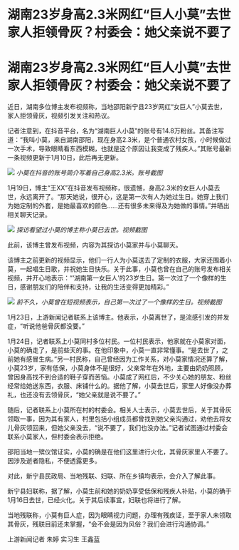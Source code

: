 # 湖南23岁身高2.3米网红“巨人小莫”去世家人拒领骨灰？村委会：她父亲说不要了

# 湖南23岁身高2.3米网红“巨人小莫”去世家人拒领骨灰？村委会：她父亲说不要了

近日，湖南多位博主发布视频称，当地邵阳新宁县23岁网红“女巨人”小莫去世，家人拒领骨灰，视频引发关注和热议。

记者注意到，在抖音平台，名为“湖南巨人小莫”的账号有14.8万粉丝。其备注写道：“我叫小莫，来自湖南邵阳，现在身高2.3米，是个普通农村女孩，小时候做过一次手术，导致眼睛看东西模糊，也就是这个原因让我变成了残疾人。”其账号最新一条视频更新于1月10日，此后再无更新。

![](https://inews.gtimg.com/om_bt/Oxppq2mq7OV68ae0lJoLW4Ai9m4vsJF9Knjujl3uOWnSQAA/1000)
_小莫在抖音的账号简介写着自己身高2.3米。账号截图_

1月19日，博主“王XX”在抖音发布视频称，很遗憾，身高2.3米的女巨人小莫去世，永远离开了。“那天她说，很开心，这是第一次有人为她过生日。她穿上我们为她定制的外套，是她最喜欢的颜色……还有很多未来得及为她做的事情。”并晒出相关聊天记录。

![](https://inews.gtimg.com/om_bt/OiA4__XNR5hrob3tzbajy6EOQ7Abgn63CJABa99n8SE20AA/1000)
_探访看望过小莫的博主称小莫已去世。视频截图_

此前，该博主曾发布视频，内容为其探访小莫家并与小莫聊天。

该博主之前更新的视频显示，他们一行人为小莫送去了定制的衣服，大家还围着小莫，一起唱生日歌，并祝她生日快乐。关于此事，小莫也曾在自己的账号发布相关视频，并开心地表示：“‘湖南第一女巨人’的23岁生日。第一次过了一个像样的生日，感谢朋友们的陪伴和支持，让我的生活变得更加精彩。”

![](https://inews.gtimg.com/om_bt/O2aE8b53MksOw85Hi6bnYHwB7Fm8PUY2wrItgtXX0LbTwAA/1000)
_前不久，小莫曾在短视频表示，自己第一次过了一个像样的生日。视频截图_

1月23日，上游新闻记者联系上该博主。他表示，小莫离世了，是流感引发的并发症，“听说他爸骨灰都没要。”

1月24日，记者联系上小莫同村多位村民。一位村民表示，他家就在小莫家对面，小莫的确走了，是前些天的事。在他印象中，小莫一直非常懂事。“是去世了，之前她有感冒生病。”另一村民称，自己曾经因为工作关系，对小莫家情况还算了解，小莫23岁，家有低保，小莫身体不是很好，父亲常年在外地，主要由奶奶照顾，曾因身高找不到合适的鞋子穿而苦恼。小莫成了网红后，不少关心她的朋友、粉丝经常给她送东西，衣服、床铺什么的。据他了解，小莫去世后，家里人好像没办葬礼，也还没有去领骨灰，“她父亲就是说不要了。”

随后，记者联系上小莫所在村的村委会。相关人士表示，小莫去世后，关于其骨灰领取一事，因为其有家人，村里包括小组成员都曾找到她父亲沟通过，劝他去将女儿骨灰领回来，但她父亲没去，“说不要了，我们也没办法。”记者试图通过村委会联系小莫家人，但村委会表示拒绝。

邵阳当地一殡仪馆证实，小莫的确是在他们这里进行火化，其骨灰家里人不要了。因涉及逝者隐私，不便透露更多。

对此，新宁县民政局、当地残联、妇联、所在乡镇均表示，会介入了解此事。

新宁县妇联称，据了解，小莫生前和她的奶奶享受低保和残疾人补贴，小莫的确于1月16日去世，已经火化。关于其后续事宜，妇联也将进行了解。

当地残联称，小莫有巨人症，因为眼睛视力问题，办理有残疾证，至于家人未领取其骨灰，残联目前还未掌握，“会不会是因为风俗？我们会进行沟通协调。”

上游新闻记者 朱婷 实习生 王鑫蓝

